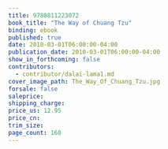 ```yaml
---
title: 9780811223072
book_title: "The Way of Chuang Tzu"
binding: ebook
published: true
date: 2010-03-01T06:00:00-04:00
publication_date: 2010-03-01T06:00:00-04:00
show_in_forthcoming: false
contributors:
  - contributor/dalai-lama1.md
cover_image_path: The_Way_Of_Chuang_Tzu.jpg
forsale: false
saleprice:
shipping_charge:
price_us: 12.95
price_cn:
trim_size:
page_count: 160
---
```


